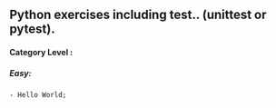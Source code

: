 ## Python exercises including test.. (unittest or pytest).

#### Category Level :
##### Easy:
    - Hello World; 